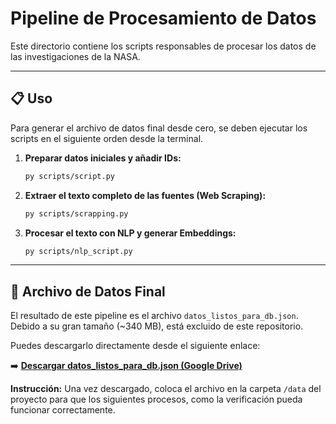 # Pipeline de Procesamiento de Datos

Este directorio contiene los scripts responsables de procesar los datos de las investigaciones de la NASA.

---

## 📋 Uso

Para generar el archivo de datos final desde cero, se deben ejecutar los scripts en el siguiente orden desde la terminal.

1.  **Preparar datos iniciales y añadir IDs:**
    ```bash
    py scripts/script.py
    ```

2.  **Extraer el texto completo de las fuentes (Web Scraping):**
    ```bash
    py scripts/scrapping.py
    ```

3.  **Procesar el texto con NLP y generar Embeddings:**
    ```bash
    py scripts/nlp_script.py
    ```

---

## 💾 Archivo de Datos Final

El resultado de este pipeline es el archivo `datos_listos_para_db.json`. Debido a su gran tamaño (~340 MB), está excluido de este repositorio.

Puedes descargarlo directamente desde el siguiente enlace:

➡️ [**Descargar datos_listos_para_db.json (Google Drive)**](https://drive.google.com/file/d/1UfqN0bJLzKyMfECWhFQEu7ct3HPHqG_q/view?usp=sharing)

**Instrucción:** Una vez descargado, coloca el archivo en la carpeta `/data` del proyecto para que los siguientes procesos, como la verificación pueda funcionar correctamente.